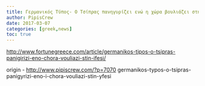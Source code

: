 ```yaml
---
title: Γερμανικός Τύπος- Ο Τσίπρας πανηγυρίζει ενώ η χώρα βουλιάζει στην ύφεση
author: PipisCrew
date: 2017-03-07
categories: [greek,news]
toc: true
---
```


http://www.fortunegreece.com/article/germanikos-tipos-o-tsipras-panigirizi-eno-chora-vouliazi-stin-ifesi/

origin - http://www.pipiscrew.com/?p=7070 germanikos-typos-o-tsipras-panigyrizi-eno-i-chora-vouliazi-stin-yfesi